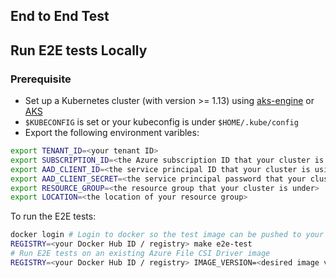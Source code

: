 ## End to End Test

## Run E2E tests Locally
### Prerequisite
- Set up a Kubernetes cluster (with version >= 1.13) using [aks-engine](https://github.com/Azure/aks-engine) or [AKS](https://docs.microsoft.com/en-us/azure/aks/)
- `$KUBECONFIG` is set or your kubeconfig is under `$HOME/.kube/config`
- Export the following environment varibles:
```bash
export TENANT_ID=<your tenant ID>
export SUBSCRIPTION_ID=<the Azure subscription ID that your cluster is under>
export AAD_CLIENT_ID=<the service principal ID that your cluster is using>
export AAD_CLIENT_SECRET=<the service principal password that your cluster is using>
export RESOURCE_GROUP=<the resource group that your cluster is under>
export LOCATION=<the location of your resource group>
```

To run the E2E tests:

```bash
docker login # Login to docker so the test image can be pushed to your Docker Hub
REGISTRY=<your Docker Hub ID / registry> make e2e-test
# Run E2E tests on an existing Azure File CSI Driver image
REGISTRY=<your Docker Hub ID / registry> IMAGE_VERSION=<desired image version> make e2e-test
```
